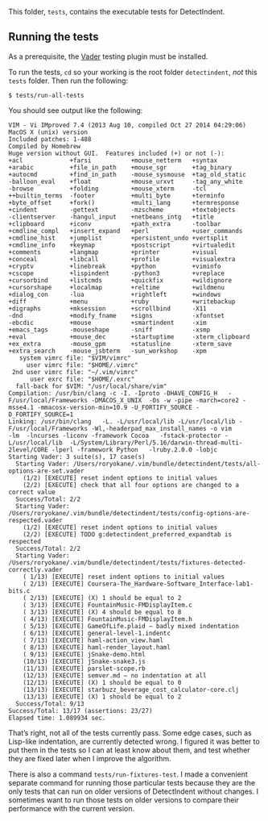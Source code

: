 This folder, `tests`, contains the executable tests for DetectIndent.

## Running the tests

As a prerequisite, the [Vader](https://github.com/junegunn/vader.vim) testing plugin must be installed.

To run the tests, `cd` so your working is the root folder `detectindent`, *not* this `tests` folder. Then run the following:

    $ tests/run-all-tests

You should see output like the following:

    VIM - Vi IMproved 7.4 (2013 Aug 10, compiled Oct 27 2014 04:29:06)
    MacOS X (unix) version
    Included patches: 1-488
    Compiled by Homebrew
    Huge version without GUI.  Features included (+) or not (-):
    +acl             +farsi           +mouse_netterm   +syntax
    +arabic          +file_in_path    +mouse_sgr       +tag_binary
    +autocmd         +find_in_path    -mouse_sysmouse  +tag_old_static
    -balloon_eval    +float           +mouse_urxvt     -tag_any_white
    -browse          +folding         +mouse_xterm     -tcl
    ++builtin_terms  -footer          +multi_byte      +terminfo
    +byte_offset     +fork()          +multi_lang      +termresponse
    +cindent         -gettext         -mzscheme        +textobjects
    -clientserver    -hangul_input    +netbeans_intg   +title
    +clipboard       +iconv           +path_extra      -toolbar
    +cmdline_compl   +insert_expand   +perl            +user_commands
    +cmdline_hist    +jumplist        +persistent_undo +vertsplit
    +cmdline_info    +keymap          +postscript      +virtualedit
    +comments        +langmap         +printer         +visual
    +conceal         +libcall         +profile         +visualextra
    +cryptv          +linebreak       +python          +viminfo
    +cscope          +lispindent      -python3         +vreplace
    +cursorbind      +listcmds        +quickfix        +wildignore
    +cursorshape     +localmap        +reltime         +wildmenu
    +dialog_con      -lua             +rightleft       +windows
    +diff            +menu            +ruby            +writebackup
    +digraphs        +mksession       +scrollbind      -X11
    -dnd             +modify_fname    +signs           -xfontset
    -ebcdic          +mouse           +smartindent     -xim
    +emacs_tags      -mouseshape      -sniff           -xsmp
    +eval            +mouse_dec       +startuptime     -xterm_clipboard
    +ex_extra        -mouse_gpm       +statusline      -xterm_save
    +extra_search    -mouse_jsbterm   -sun_workshop    -xpm
       system vimrc file: "$VIM/vimrc"
         user vimrc file: "$HOME/.vimrc"
     2nd user vimrc file: "~/.vim/vimrc"
          user exrc file: "$HOME/.exrc"
      fall-back for $VIM: "/usr/local/share/vim"
    Compilation: /usr/bin/clang -c -I. -Iproto -DHAVE_CONFIG_H   -F/usr/local/Frameworks -DMACOS_X_UNIX  -Os -w -pipe -march=core2 -msse4.1 -mmacosx-version-min=10.9 -U_FORTIFY_SOURCE -D_FORTIFY_SOURCE=1      
    Linking: /usr/bin/clang   -L. -L/usr/local/lib -L/usr/local/lib -F/usr/local/Frameworks -Wl,-headerpad_max_install_names -o vim        -lm  -lncurses -liconv -framework Cocoa   -fstack-protector -L/usr/local/lib  -L/System/Library/Perl/5.16/darwin-thread-multi-2level/CORE -lperl -framework Python   -lruby.2.0.0 -lobjc   
    Starting Vader: 3 suite(s), 17 case(s)
      Starting Vader: /Users/roryokane/.vim/bundle/detectindent/tests/all-options-are-set.vader
        (1/2) [EXECUTE] reset indent options to initial values
        (2/2) [EXECUTE] check that all four options are changed to a correct value
      Success/Total: 2/2
      Starting Vader: /Users/roryokane/.vim/bundle/detectindent/tests/config-options-are-respected.vader
        (1/2) [EXECUTE] reset indent options to initial values
        (2/2) [EXECUTE] TODO g:detectindent_preferred_expandtab is respected
      Success/Total: 2/2
      Starting Vader: /Users/roryokane/.vim/bundle/detectindent/tests/fixtures-detected-correctly.vader
        ( 1/13) [EXECUTE] reset indent options to initial values
        ( 2/13) [EXECUTE] Coursera-The_Hardware-Software_Interface-lab1-bits.c
        ( 2/13) [EXECUTE] (X) 1 should be equal to 2
        ( 3/13) [EXECUTE] FountainMusic-FMDisplayItem.c
        ( 3/13) [EXECUTE] (X) 4 should be equal to 8
        ( 4/13) [EXECUTE] FountainMusic-FMDisplayItem.h
        ( 5/13) [EXECUTE] GameOfLife.plaid – badly mixed indentation
        ( 6/13) [EXECUTE] general-level-1.indentc
        ( 7/13) [EXECUTE] haml-action_view.haml
        ( 8/13) [EXECUTE] haml-render_layout.haml
        ( 9/13) [EXECUTE] jSnake-demo.html
        (10/13) [EXECUTE] jSnake-snake3.js
        (11/13) [EXECUTE] parslet-scope.rb
        (12/13) [EXECUTE] semver.md – no indentation at all
        (12/13) [EXECUTE] (X) 1 should be equal to 0
        (13/13) [EXECUTE] starbuzz_beverage_cost_calculator-core.clj
        (13/13) [EXECUTE] (X) 1 should be equal to 2
      Success/Total: 9/13
    Success/Total: 13/17 (assertions: 23/27)
    Elapsed time: 1.089934 sec.

That’s right, not all of the tests currently pass. Some edge cases, such as Lisp-like indentation, are currently detected wrong. I figured it was better to put them in the tests so I can at least know about them, and test whether they are fixed later when I improve the algorithm.

There is also a command `tests/run-fixtures-test`. I made a convenient separate command for running those particular tests because they are the only tests that can run on older versions of DetectIndent without changes. I sometimes want to run those tests on older versions to compare their performance with the current version.
